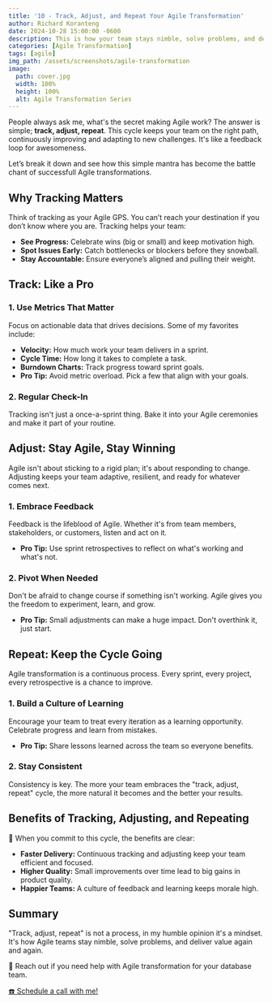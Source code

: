 ```yaml
---
title: '10 - Track, Adjust, and Repeat Your Agile Transformation'
author: Richard Koranteng
date: 2024-10-28 15:00:00 -0600
description: This is how your team stays nimble, solve problems, and deliver value again and again.
categories: [Agile Transformation]
tags: [agile]
img_path: /assets/screenshots/agile-transformation
image:
  path: cover.jpg
  width: 100%
  height: 100%
  alt: Agile Transformation Series
---
```


People always ask me, what's the secret making Agile work? The answer is simple; **track, adjust, repeat**. This cycle keeps your team on the right path, continuously improving and adapting to new challenges. It's like a feedback loop for awesomeness.

Let’s break it down and see how this simple mantra has become the battle chant of successfull Agile transformations.

## Why Tracking Matters
Think of tracking as your Agile GPS. You can’t reach your destination if you don’t know where you are. Tracking helps your team:

* **See Progress:** Celebrate wins (big or small) and keep motivation high.
* **Spot Issues Early:** Catch bottlenecks or blockers before they snowball.
* **Stay Accountable:** Ensure everyone’s aligned and pulling their weight.

## Track: Like a Pro

### 1. Use Metrics That Matter
Focus on actionable data that drives decisions. Some of my favorites include:

* **Velocity:** How much work your team delivers in a sprint.
* **Cycle Time:** How long it takes to complete a task.
* **Burndown Charts:** Track progress toward sprint goals.
* **Pro Tip:** Avoid metric overload. Pick a few that align with your goals.

### 2. Regular Check-In
Tracking isn't just a once-a-sprint thing. Bake it into your Agile ceremonies and make it part of your routine.

## Adjust: Stay Agile, Stay Winning
Agile isn't about sticking to a rigid plan; it's about responding to change. Adjusting keeps your team adaptive, resilient, and ready for whatever comes next.

### 1. Embrace Feedback
Feedback is the lifeblood of Agile. Whether it's from team members, stakeholders, or customers, listen and act on it.
  * **Pro Tip:** Use sprint retrospectives to reflect on what's working and what's not.

### 2. Pivot When Needed
Don't be afraid to change course if something isn't working. Agile gives you the freedom to experiment, learn, and grow.
  * **Pro Tip:** Small adjustments can make a huge impact. Don't overthink it, just start.

## Repeat: Keep the Cycle Going
Agile transformation is a continuous process. Every sprint, every project, every retrospective is a chance to improve.

### 1. Build a Culture of Learning
Encourage your team to treat every iteration as a learning opportunity. Celebrate progress and learn from mistakes.
  * **Pro Tip:** Share lessons learned across the team so everyone benefits.

### 2. Stay Consistent
Consistency is key. The more your team embraces the "track, adjust, repeat" cycle, the more natural it becomes and the better your results.

## Benefits of Tracking, Adjusting, and Repeating
🔄 When you commit to this cycle, the benefits are clear:

* **Faster Delivery:** Continuous tracking and adjusting keep your team efficient and focused.
* **Higher Quality:** Small improvements over time lead to big gains in product quality.
* **Happier Teams:** A culture of feedback and learning keeps morale high.

## Summary
"Track, adjust, repeat" is not a process, in my humble opinion it's a mindset. It's how Agile teams stay nimble, solve problems, and deliver value again and again.

🚀 Reach out if you need help with Agile transformation for your database team.

 [☎️ Schedule a call with me!](https://calendly.com/rkkoranteng/free-consultation)